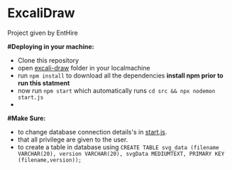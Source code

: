 # ExcaliDraw
Project given by EntHire

**#Deploying in your machine:**
- Clone this repository
- open [excali-draw](https://github.com/PendelaNeelesh/ExcaliDraw/tree/main/excali-proj) folder in your localmachine
- run `npm install` to download all the dependencies **install npm prior to run this statment**
- now run `npm start` which automatically runs `cd src && npx nodemon start.js`
- 
**#Make Sure:**
- to change database connection details's in [start.js](https://github.com/PendelaNeelesh/ExcaliDraw/blob/main/excali-proj/src/start.js).
- that all privilege are given to the user.
- to create a table in database using `CREATE TABLE svg_data (filename VARCHAR(20), version VARCHAR(20), svgData MEDIUMTEXT, PRIMARY KEY (filename,version));`
